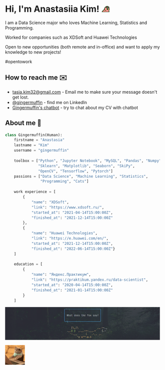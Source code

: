 # Hi, I'm Anastasiia Kim! <img src="https://raw.githubusercontent.com/gingermuffin/gingermuffin/main/assets/party_parrot.gif" width="30px">
I am a Data Science major who loves Machine Learning, Statistics and Programming.


Worked for companies such as XDSoft and Huawei Technologies

Open to new opportunities (both remote and in-office) and want to apply my knowledge to new projects!

\#opentowork


## How to reach me ✉️
- [tasia.kim32@gmail.com](mailto:tasia.kim32@gmail.com) - Email me to make sure your message doesn't get lost.
- [@gingermuffin](https://www.linkedin.com/in/gingermuffin/) - find me on LinkedIn
- [Gingermuffin's chatbot](http://chat.gingermuffin.com/) - try to chat about my CV with chatbot

<!--

## Мои работы 💻
- [Исследование объявлений о продаже квартир](https://github.com/gingermuffin/projects/tree/main/yandex-praktikum/data-science/исследование-объявлений-о-продаже-квартир)

-->

## About me 🦊

```python
class Gingermuffin(Human):
    firstname = "Anastasia"
    lastname = "Kim"
    username = "gingermuffin"

    toolbox = ["Python", "Jupyter Notebook", "MySQL", "Pandas", "Numpy",
               "Sklearn", "Matplotlib", "Seaborn", "SkiPy",
               "OpenCV", "Tensorflow", "Pytorch"]
    passions = ["Data Science", "Machine Learning", "Statistics",
                "Programming", "Cats"]
                
    work experience = [
        {
            "name": "XDSoft",
            "link": "https://www.xdsoft.ru/",
            "started_at": "2021-04-14T15:00:00Z",
            "finished_at": "2021-12-14T15:00:00Z"
        },
        {
            "name": "Huawei Technologies",
            "link": "https://e.huawei.com/en/",
            "started_at": "2021-12-14T15:00:00Z",
            "finished_at": "2022-06-14T15:00:00Z"}
    ]

    education = [
        {
            "name": "Яндекс.Практикум",
            "link": "https://praktikum.yandex.ru/data-scientist",
            "started_at": "2020-04-14T15:00:00Z",
            "finished_at": "2021-01-14T15:00:00Z"
        }
    ]
```

[![Fox say screenshot](./assets/fox.png)](https://github.com/gingermuffin/foxsay)

<img src="https://raw.githubusercontent.com/gingermuffin/gingermuffin/main/assets/cattyping.gif">
